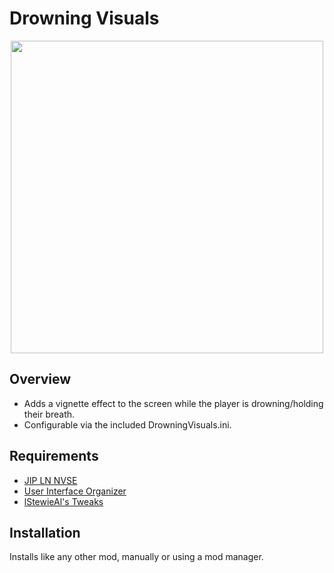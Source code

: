 # Drowning Visuals
<p align="center">
    <img height="500px" src="https://staticdelivery.nexusmods.com/mods/130/images/84841/84841-1711839657-72660904.png">
</p>

## Overview
- Adds a vignette effect to the screen while the player is drowning/holding their breath.
- Configurable via the included DrowningVisuals.ini.

## Requirements
- [JIP LN NVSE](https://www.nexusmods.com/newvegas/mods/58277)
- [User Interface Organizer](https://www.nexusmods.com/newvegas/mods/57174)
- [lStewieAl's Tweaks](https://www.nexusmods.com/newvegas/mods/66347)

## Installation
Installs like any other mod, manually or using a mod manager.